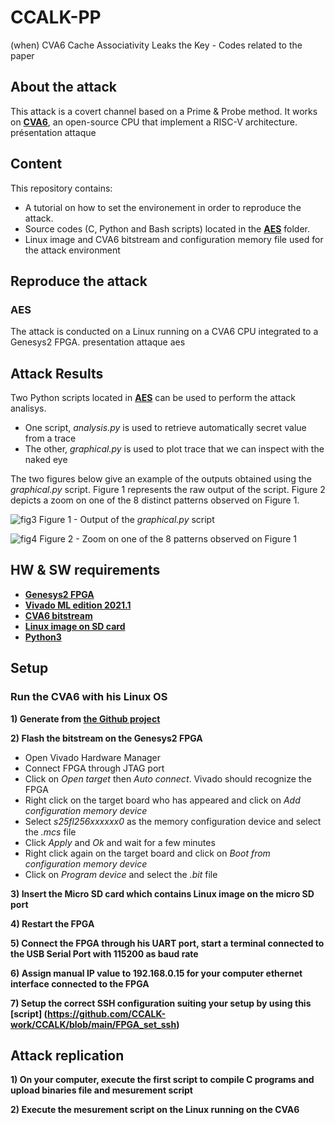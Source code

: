 # CCALK-PP
(when) CVA6 Cache Associativity Leaks the Key - Codes related to the paper

## About the attack
This attack is a covert channel based on a Prime & Probe method. It works on [**CVA6**](https://github.com/openhwgroup/cva6), an open-source CPU that implement a RISC-V architecture.
présentation attaque

  
## Content
This repository contains:
- A tutorial on how to set the environement in order to reproduce the attack.
- Source codes (C, Python and Bash scripts) located in the [**AES**](https://github.com/CCALK-work/CCALK/tree/main/AES) folder.
- Linux image and CVA6 bitstream and configuration memory file used for the attack environment 


## Reproduce the attack

### AES
The attack is conducted on a Linux running on a CVA6 CPU integrated to a Genesys2 FPGA. 
presentation attaque aes



## Attack Results
Two Python scripts located in [**AES**](https://github.com/CCALK-work/CCALK/tree/main/AES) can be used to perform the attack analisys.
- One script, *analysis.py* is used to retrieve automatically secret value from a trace
- The other, *graphical.py* is used to plot trace that we can inspect with the naked eye

The two figures below give an example of the outputs obtained using the *graphical.py* script. Figure 1 represents the raw output of the script. Figure 2 depicts a zoom on one of the 8 distinct patterns observed on Figure 1.

![fig3](https://user-images.githubusercontent.com/108535913/176914938-ac5c12d5-455f-4283-b305-2368087d40ae.jpeg)
            Figure 1 - Output of the *graphical.py* script

![fig4](https://user-images.githubusercontent.com/108535913/176915852-5ff89025-6cfe-4e2c-8226-33f04ffa98a9.jpeg)
            Figure 2 - Zoom on one of the 8 patterns observed on Figure 1
  


## HW & SW requirements
- [**Genesys2 FPGA**](https://digilent.com/reference/programmable-logic/genesys-2/reference-manual)
- [**Vivado ML edition 2021.1**](https://www.xilinx.com/support/download/index.html/content/xilinx/en/downloadNav/vivado-design-tools/2021-1.html)
- [**CVA6 bitstream**](https://github.com/openhwgroup/cva6#generating-a-bitstream)
- [**Linux image on SD card**](https://github.com/openhwgroup/cva6-sdk#linux)
- [**Python3**](https://www.python.org/downloads/release/python-3105/)


## Setup

### Run the CVA6 with his Linux OS
**1) Generate from [**the Github project**](https://github.com/openhwgroup/cva6#generating-a-bitstream)**

**2) Flash the bitstream on the Genesys2 FPGA**
- Open Vivado Hardware Manager
- Connect FPGA through JTAG port
- Click on *Open target* then *Auto connect*. Vivado should recognize the FPGA
- Right click on the target board who has appeared and click on *Add configuration memory device*
- Select *s25fl256xxxxxx0* as the memory configuration device and select the *.mcs* file
- Click *Apply* and *Ok* and wait for a few minutes
- Right click again on the target board and click on *Boot from configuration memory device*
- Click on *Program device* and select the *.bit* file

**3) Insert the Micro SD card which contains Linux image on the micro SD port**

**4) Restart the FPGA**

**5) Connect the FPGA through his UART port, start a terminal connected to the USB Serial Port with 115200 as baud rate**

**6) Assign manual IP value to 192.168.0.15 for your computer ethernet interface connected to the FPGA**

**7) Setup the correct SSH configuration suiting your setup by using this [**script**] (https://github.com/CCALK-work/CCALK/blob/main/FPGA_set_ssh)**



## Attack replication

**1) On your computer, execute the first script to compile C programs and upload binaries file and mesurement script**

**2) Execute the mesurement script on the Linux running on the CVA6**

